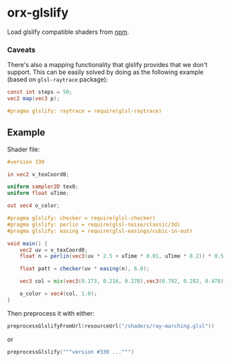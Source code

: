 # orx-glslify

Load glslify compatible shaders from [npm](https://www.npmjs.com/search?q=glslify).

### Caveats

There's also a mapping functionality that glslify provides that we don't support. This can be easily solved
by doing as the following example (based on `glsl-raytrace` package):

```glsl
const int steps = 50;
vec2 map(vec3 p);

#pragma glslify: raytrace = require(glsl-raytrace)
```

## Example

Shader file:

```glsl
#version 330

in vec2 v_texCoord0;

uniform sampler2D tex0;
uniform float uTime;

out vec4 o_color;

#pragma glslify: checker = require(glsl-checker)
#pragma glslify: perlin = require(glsl-noise/classic/3d)
#pragma glslify: easing = require(glsl-easings/cubic-in-out)

void main() {
    vec2 uv = v_texCoord0;
    float n = perlin(vec3(uv * 2.5 + uTime * 0.01, uTime * 0.2)) * 0.5 + 0.5;

    float patt = checker(uv * easing(n), 6.0);

    vec3 col = mix(vec3(0.173, 0.216, 0.278),vec3(0.792, 0.282, 0.478), vec3(patt)) * (n + 0.1);

    o_color = vec4(col, 1.0);
}
```

Then preprocess it with either: 

```kotlin
preprocessGlslifyFromUrl(resourceUrl("/shaders/ray-marching.glsl"))
```

or

```kotlin
preprocessGlslify("""version #330 ...""")
```
